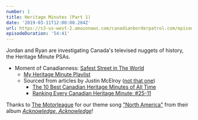 ```yaml
---
number: 1
title: Heritage Minutes (Part 1)
date: '2019-03-11T12:00:00.284Z'
url: https://s3-us-west-2.amazonaws.com/canadianborderpatrol.com/episodes/Canadian+Border+Patrol+01+-+Heritage+Minutes+(Part+1).mp3
episodeDuration: '54:41'
---
```


Jordan and Ryan are investigating Canada's televised nuggets of history, the Heritage Minute PSAs.

<!-- end -->

* Moment of Canadianness: [Safest Street in The World](https://www.reddit.com/r/ContagiousLaughter/comments/9o6lhr/the_safest_street_in_the_world/?utm_source=share&utm_medium=web2x)
    * [My Heritage Minute Playlist](https://www.youtube.com/playlist?list=PLByS-hlj65aUUgbC4cTYvP6hVBTaH4TaJ)
    * Sourced from articles by Justin McElroy ([not that one](https://www.themcelroy.family/))
        * [The 10 Best Canadian Heritage Minutes of All Time](https://justinmcelroy.com/2014/11/19/the-10-best-canadian-heritage-minutes-of-all-time/)
        * [Ranking Every Canadian Heritage Minute: #25-11](https://justinmcelroy.com/2014/11/14/ranking-every-canadian-heritage-minute-25-10/)

Thanks to [The Motorleague](https://www.themotorleague.ca/) for our theme song ["North America"](https://themotorleague.bandcamp.com/track/north-america-2) from their album *[Acknowledge, Acknowledge](https://themotorleague.bandcamp.com/album/acknowledge-acknowledge-2)*!
